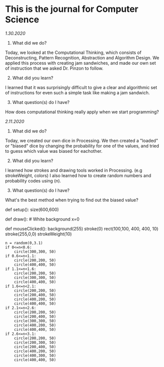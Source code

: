# This is the journal for Computer Science

*1.30.2020*

1. What did we do?

Today, we looked at the Computational Thinking, which consists of Deconstructing, Pattern Recognition, Abstraction and Algorithm Design.
We applied this process with creating jam sandwiches, and made our own set of instruction that we asked Dr. Pinzon to follow.

2. What did you learn?

I learned that it was surprisingly difficult to give a clear and algorithmic set of instructions for even such a simple task like making a jam sandwich.

3. What question(s) do I have?

How does computational thinking really apply when we start programming?

*2.11.2020*

1. What did we do?

Today, we created our own dice in Processing. We then created a "loaded" or "biased" dice by changing the probability for one of the values, and tried to guess which value was biased for eachother.

2. What did you learn?

I learned how strokes and drawing tools worked in Processing. (e.g strokeWeight, colors) I also learned how to create random numbers and probability codes using (n).

3. What question(s) do I have?

What's the best method when trying to find out the biased value?

def setup():
    size(600,600)
    
def draw():
    # White background
    x=0
    
def mouseClicked():
    background(255)
    stroke(0)
    rect(100,100, 400, 400, 10)
    stroke(255,0,0)
    strokeWeight(10)
    
    n = random(0,3.1)
    if 0<=n<0.6:
        circle(300,300, 50)
    if 0.6<=n<1.1:
        circle(200,200, 50)
        circle(400,400, 50)
    if 1.1<=n<1.6:
        circle(200,200, 50)
        circle(300,300, 50)
        circle(400,400, 50)
    if 1.6<=n<2.1:
        circle(200,200, 50)
        circle(200,400, 50)
        circle(400,200, 50)
        circle(400,400, 50)
    if 2.1<=n<2.6:
        circle(200,200, 50)
        circle(200,400, 50)
        circle(300,300, 50)
        circle(400,200, 50)
        circle(400,400, 50)
    if 2.6<=n<3.1:
        circle(200,200, 50)
        circle(200,300, 50)
        circle(200,400, 50)
        circle(400,200, 50)
        circle(400,300, 50)
        circle(400,400, 50)
